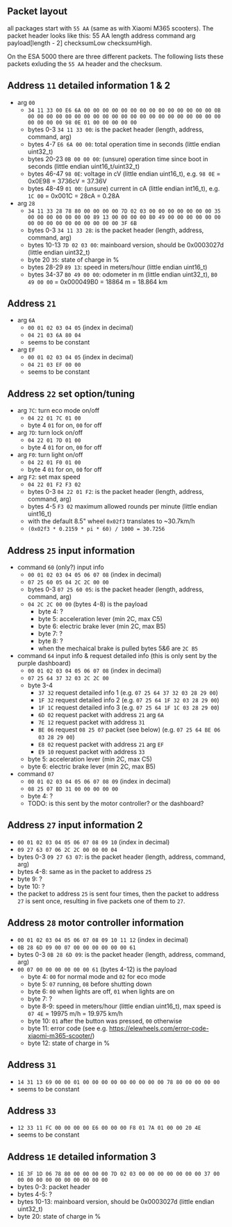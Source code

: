 ## Packet layout
all packages start with `55 AA` (same as with Xiaomi M365 scooters).
The packet header looks like this:
55 AA length address command arg payload[length - 2] checksumLow checksumHigh.

On the ESA 5000 there are three different packets. The following lists these
packets exluding the `55 AA` header and the checksum.

## Address `11` detailed information 1 & 2
- arg `00`
    - `34 11 33 00 E6 6A 00 00 00 00 00 00 00 00 00 00 00 00 00 00 0B 00 00 00 00 00 00 00 00 00 00 00 00 00 00 00 00 00 00 00 00 00 00 00 00 00 98 0E 01 00 00 00 00 00`
    - bytes 0-3 `34 11 33 00`: is the packet header (length, address, command, arg)
    - bytes 4-7 `E6 6A 00 00`: total operation time in seconds (little endian uint32_t)
    - bytes 20-23 `0B 00 00 00`: (unsure) operation time since boot in seconds (little endian uint16_t/uint32_t)
    - bytes 46-47 `98 0E`: voltage in cV (little endian uint16_t), e.g. `98 0E` = 0x0E98 = 3736cV = 37.36V
    - bytes 48-49 `01 00`: (unsure) current in cA (little endian int16_t), e.g. `1C 00` = 0x001C = 28cA = 0.28A
- arg `28`
    - `34 11 33 28 78 80 00 00 00 00 7D 02 03 00 00 00 00 00 00 00 35 00 00 00 00 00 00 00 89 13 00 00 00 00 B0 49 00 00 00 00 00 00 00 00 00 00 00 00 00 00 00 00 3F 6B`
    - bytes 0-3 `34 11 33 28`: is the packet header (length, address, command, arg)
    - bytes 10-13 `7D 02 03 00`: mainboard version, should be 0x0003027d (little endian uint32_t)
    - byte 20 `35`: state of charge in %
    - bytes 28-29 `89 13`: speed in meters/hour (little endian uint16_t)
    - bytes 34-37 `B0 49 00 00`: odometer in m (little endian uint32_t), `B0 49 00 00` = 0x000049B0 = 18864 m = 18.864 km

## Address `21`
- arg `6A`
    - `00 01 02 03 04 05` (index in decimal)
    - `04 21 03 6A 80 04`
    - seems to be constant
- arg `EF`
    - `00 01 02 03 04 05` (index in decimal)
    - `04 21 03 EF 00 00`
    - seems to be constant

## Address `22` set option/tuning
- arg `7C`: turn eco mode on/off
    - `04 22 01 7C 01 00`
    - byte 4 `01` for on, `00` for off
- arg `7D`: turn lock on/off
    - `04 22 01 7D 01 00`
    - byte 4 `01` for on, `00` for off
- arg `F0`: turn light on/off
    - `04 22 01 F0 01 00`
    - byte 4 `01` for on, `00` for off
- arg `F2`: set max speed
    - `04 22 01 F2 F3 02`
    - bytes 0-3 `04 22 01 F2`: is the packet header (length, address, command, arg)
    - bytes 4-5 `F3 02` maximum allowed rounds per minute (little endian uint16_t)
    - with the default 8.5" wheel `0x02f3` translates to ~30.7km/h
    - `(0x02f3 * 0.2159 * pi * 60) / 1000 = 30.7256`

## Address `25` input information
- command `60` (only?) input info
    - `00 01 02 03 04 05 06 07 08` (index in decimal)
    - `07 25 60 05 04 2C 2C 00 00`
    - bytes 0-3 `07 25 60 05`: is the packet header (length, address, command, arg)
    - `04 2C 2C 00 00` (bytes 4-8) is the payload
        - byte 4: ?
        - byte 5: acceleration lever (min 2C, max C5)
        - byte 6: electric brake lever (min 2C, max B5)
        - byte 7: ?
        - byte 8: ?
        - when the mechaical brake is pulled bytes 5&6 are `2C B5`
- command `64` input info & request detailed info (this is only sent by the purple dashboard)
    - `00 01 02 03 04 05 06 07 08` (index in decimal)
    - `07 25 64 37 32 03 2C 2C 00`
    - byte 3-4
        - `37 32` request detailed info 1 (e.g. `07 25 64 37 32 03 28 29 00`)
        - `1F 32` request detailed info 2 (e.g. `07 25 64 1F 32 03 28 29 00`)
        - `1F 1C` request detailed info 3 (e.g. `07 25 64 1F 1C 03 28 29 00`)
        - `6D 02` request packet with address `21` arg `6A`
        - `7E 12` request packet with address `31`
        - `BE 06` request `08 25 07` packet (see below) (e.g. `07 25 64 BE 06 03 28 29 00`)
        - `E8 02` request  packet with address `21` arg `EF`
        - `E9 10` request packet with address `33`
    - byte 5: acceleration lever (min 2C, max C5)
    - byte 6: electric brake lever (min 2C, max B5)
- command `07`
    - `00 01 02 03 04 05 06 07 08 09` (index in decimal)
    - `08 25 07 BD 31 00 00 00 00 00`
    - byte 4: ?
    - TODO: is this sent by the motor controller? or the dashboard?

## Address `27` input information 2
- `00 01 02 03 04 05 06 07 08 09 10` (index in decimal)
- `09 27 63 07 06 2C 2C 00 00 00 04`
- bytes 0-3 `09 27 63 07`: is the packet header (length, address, command, arg)
- bytes 4-8: same as in the packet to address `25`
- byte 9: ?
- byte 10: ?
- the packet to address `25` is sent four times, then the packet to address `27`
is sent once, resulting in five packets one of them to `27`.

## Address `28` motor controller information
- `00 01 02 03 04 05 06 07 08 09 10 11 12` (index in decimal)
- `0B 28 6D 09 00 07 00 00 00 00 00 00 61`
- bytes 0-3 `0B 28 6D 09`: is the packet header (length, address, command, arg)
- `00 07 00 00 00 00 00 00 61` (bytes 4-12) is the payload
  - byte 4: `00` for normal mode and `02` for eco mode
  - byte 5: `07` running, `08` before shutting down
  - byte 6: `00` when lights are off, `01` when lights are on
  - byte 7: ?
  - byte 8-9: speed in meters/hour (little endian uint16_t), max speed is `07 4E` = 19975 m/h = 19.975 km/h
  - byte 10: `01` after the button was pressed, `00` otherwise
  - byte 11: error code (see e.g. https://elewheels.com/error-code-xiaomi-m365-scooter/)
  - byte 12: state of charge in %

## Address `31`
- `14 31 13 69 00 00 01 00 00 00 00 00 00 00 00 00 78 80 00 00 00 00`
- seems to be constant

## Address `33`
- `12 33 11 FC 00 00 00 00 E6 00 00 00 F8 01 7A 01 00 00 20 4E`
- seems to be constant

## Address `1E` detailed information 3
- `1E 3F 1D 06 78 80 00 00 00 00 7D 02 03 00 00 00 00 00 00 00 37 00 00 00 00 00 00 00 00 00 00 00`
- bytes 0-3: packet header
- bytes 4-5: ?
- bytes 10-13: mainboard version, should be 0x0003027d (little endian uint32_t)
- byte 20: state of charge in %
